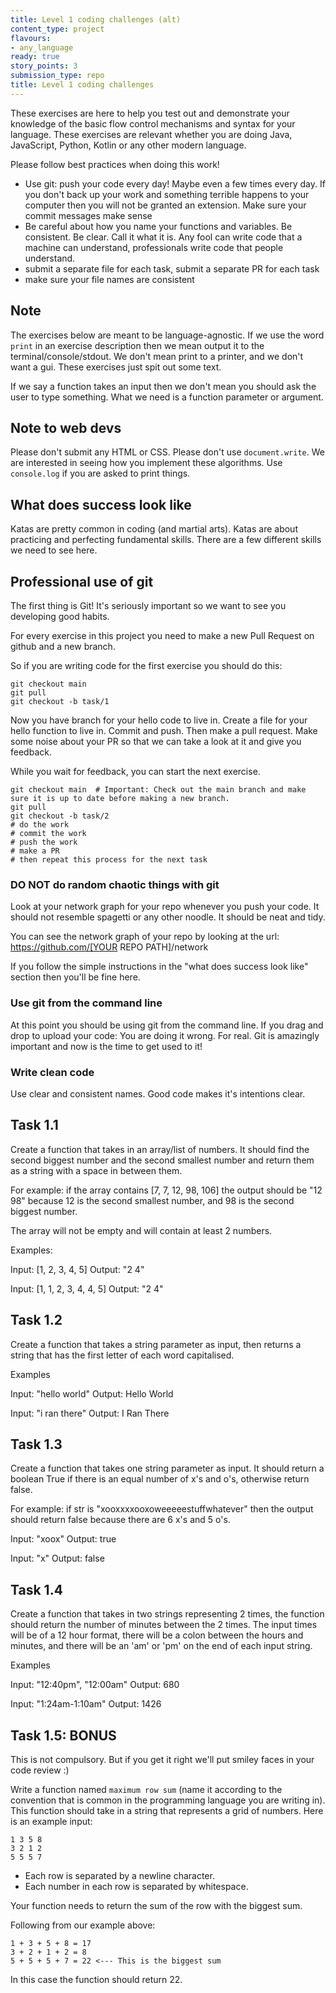 ```yaml
---
title: Level 1 coding challenges (alt)
content_type: project
flavours:
- any_language
ready: true
story_points: 3
submission_type: repo
title: Level 1 coding challenges
---
```


These exercises are here to help you test out and demonstrate your knowledge of the basic flow control mechanisms and syntax for your language. These exercises are relevant whether you are doing Java, JavaScript, Python, Kotlin or any other modern language.

Please follow best practices when doing this work!

- Use git: push your code every day! Maybe even a few times every day. If you don't back up your work and something terrible happens to your computer then you will not be granted an extension. Make sure your commit messages make sense
- Be careful about how you name your functions and variables. Be consistent. Be clear. Call it what it is. Any fool can write code that a machine can understand, professionals write code that people understand.
- submit a separate file for each task, submit a separate PR for each task
- make sure your file names are consistent

## Note

The exercises below are meant to be language-agnostic. If we use the word `print` in an exercise description then we mean output it to the terminal/console/stdout. We don't mean print to a printer, and we don't want a gui. These exercises just spit out some text.

If we say a function takes an input then we don't mean you should ask the user to type something. What we need is a function parameter or argument.

## Note to web devs

Please don't submit any HTML or CSS. Please don't use `document.write`. We are interested in seeing how you implement these algorithms. Use `console.log` if you are asked to print things.

## What does success look like

Katas are pretty common in coding (and martial arts). Katas are about practicing and perfecting fundamental skills. There are a few different skills we need to see here.

## Professional use of git

The first thing is Git! It's seriously important so we want to see you developing good habits.

For every exercise in this project you need to make a new Pull Request on github and a new branch. 

So if you are writing code for the first exercise you should do this:

```
git checkout main
git pull
git checkout -b task/1
```

Now you have branch for your hello code to live in. Create a file for your hello function to live in. Commit and push. Then make a pull request. Make some noise about your PR so that we can take a look at it and give you feedback.

While you wait for feedback, you can start the next exercise.

```
git checkout main  # Important: Check out the main branch and make sure it is up to date before making a new branch.
git pull
git checkout -b task/2
# do the work
# commit the work
# push the work
# make a PR
# then repeat this process for the next task
```

### DO NOT do random chaotic things with git

Look at your network graph for your repo whenever you push your code. It should not resemble spagetti or any other noodle. It should be neat and tidy.

You can see the network graph of your repo by looking at the url: https://github.com/[YOUR REPO PATH]/network

If you follow the simple instructions in the "what does success look like" section then you'll be fine here.

### Use git from the command line

At this point you should be using git from the command line. If you drag and drop to upload your code: You are doing it wrong. For real. Git is amazingly important and now is the time to get used to it!

### Write clean code

Use clear and consistent names. Good code makes it's intentions clear.

## Task 1.1

Create a function that takes in an array/list of numbers. It should find the second biggest number and the second smallest number and return them as a string with a space in between them.

For example: if the array contains [7, 7, 12, 98, 106] the output should be "12 98" because 12 is the second smallest number, and 98 is the second biggest number.

The array will not be empty and will contain at least 2 numbers.

Examples:

Input: [1, 2, 3, 4, 5]
Output: "2 4"

Input: [1, 1, 2, 3, 4, 4, 5]
Output: "2 4"

## Task 1.2

Create a function that takes a string parameter as input, then returns a string that has the first letter of each word capitalised.

Examples

Input: "hello world"
Output: Hello World

Input: "i ran there"
Output: I Ran There

## Task 1.3

Create a function that takes one string parameter as input. It should return a boolean True if there is an equal number of x's and o's, otherwise return false.

For example: if str is "xooxxxxooxoweeeeestuffwhatever" then the output should return false because there are 6 x's and 5 o's.

Input: "xoox"
Output: true

Input: "x"
Output: false

## Task 1.4

Create a function that takes in two strings representing 2 times, the function should return the number of minutes between the 2 times. The input times will be of a 12 hour format, there will be a colon between the hours and minutes, and there will be an 'am' or 'pm' on the end of each input string.

Examples

Input: "12:40pm", "12:00am"
Output: 680

Input: "1:24am-1:10am"
Output: 1426

## Task 1.5: BONUS 

This is not compulsory. But if you get it right we'll put smiley faces in your code review :)

Write a function named `maximum row sum` (name it according to the convention that is common in the programming language you are writing in). This function should take in a string that represents a grid of numbers. Here is an example input:

```[]
1 3 5 8
3 2 1 2 
5 5 5 7
```

- Each row is separated by a newline character.
- Each number in each row is separated by whitespace.

Your function needs to return the sum of the row with the biggest sum.

Following from our example above:

```[]
1 + 3 + 5 + 8 = 17
3 + 2 + 1 + 2 = 8
5 + 5 + 5 + 7 = 22 <--- This is the biggest sum
```

In this case the function should return 22.
